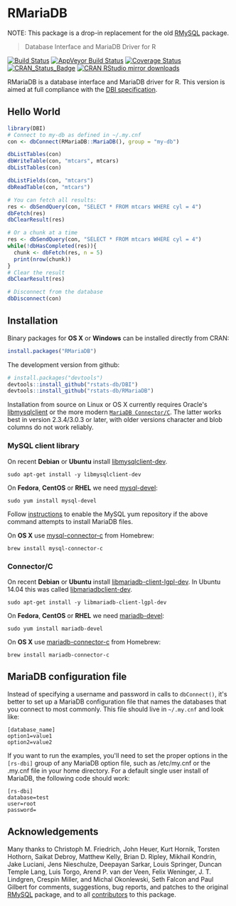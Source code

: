 RMariaDB
======

NOTE: This package is a drop-in replacement for the old [RMySQL](https://cran.r-project.org/web/packages/RMySQL/index.html) package.

> Database Interface and MariaDB Driver for R

[![Build Status](https://travis-ci.org/rstats-db/RMariaDB.svg)](https://travis-ci.org/rstats-db/RMariaDB)
[![AppVeyor Build Status](https://ci.appveyor.com/api/projects/status/github/rstats-db/RMariaDB?branch=master&svg=true)](https://ci.appveyor.com/project/rstats-db/RMariaDB?branch=master)
[![Coverage Status](https://codecov.io/github/rstats-db/RMariaDB/coverage.svg)](https://codecov.io/github/rstats-db/RMariaDB)
[![CRAN_Status_Badge](http://www.r-pkg.org/badges/version/RMariaDB)](http://cran.r-project.org/package=RMariaDB)
[![CRAN RStudio mirror downloads](http://cranlogs.r-pkg.org/badges/RMariaDB)](http://cran.r-project.org/web/packages/RMariaDB/index.html)

RMariaDB is a database interface and MariaDB driver for R. This version is aimed at full compliance with the [DBI specification](https://cran.r-project.org/web/packages/DBI/vignettes/spec.html).

## Hello World

```R
library(DBI)
# Connect to my-db as defined in ~/.my.cnf
con <- dbConnect(RMariaDB::MariaDB(), group = "my-db")

dbListTables(con)
dbWriteTable(con, "mtcars", mtcars)
dbListTables(con)

dbListFields(con, "mtcars")
dbReadTable(con, "mtcars")

# You can fetch all results:
res <- dbSendQuery(con, "SELECT * FROM mtcars WHERE cyl = 4")
dbFetch(res)
dbClearResult(res)

# Or a chunk at a time
res <- dbSendQuery(con, "SELECT * FROM mtcars WHERE cyl = 4")
while(!dbHasCompleted(res)){
  chunk <- dbFetch(res, n = 5)
  print(nrow(chunk))
}
# Clear the result
dbClearResult(res)

# Disconnect from the database
dbDisconnect(con)
```

## Installation

Binary packages for __OS X__ or __Windows__ can be installed directly from CRAN:

```r
install.packages("RMariaDB")
```

The development version from github:

```R
# install.packages("devtools")
devtools::install_github("rstats-db/DBI")
devtools::install_github("rstats-db/RMariaDB")
```

Installation from source on Linux or OS X currently requires Oracle's [libmysqlclient](https://packages.debian.org/testing/libmysqlclient-dev) or the more modern [`MariaDB Connector/C`](https://downloads.mariadb.org/connector-c/). The latter works best in version 2.3.4/3.0.3 or later, with older versions character and blob columns do not work reliably.

### MySQL client library

On recent __Debian__ or __Ubuntu__ install [libmysqlclient-dev](https://packages.debian.org/testing/libmysqlclient-dev).

```
sudo apt-get install -y libmysqlclient-dev
```

On __Fedora__,  __CentOS__ or __RHEL__ we need [mysql-devel](https://apps.fedoraproject.org/packages/mysql-devel):

```
sudo yum install mysql-devel
```

Follow [instructions](https://dev.mysql.com/doc/mysql-yum-repo-quick-guide/en/) to enable the MySQL yum repository if the above command attempts to install MariaDB files.


On __OS X__ use [mysql-connector-c](https://github.com/Homebrew/homebrew-core/blob/master/Formula/mysql-connector-c.rb) from Homebrew:

```
brew install mysql-connector-c
```


### Connector/C

On recent __Debian__ or __Ubuntu__ install [libmariadb-client-lgpl-dev](https://packages.debian.org/testing/libmariadb-client-lgpl-dev). In Ubuntu 14.04 this was called [libmariadbclient-dev](http://packages.ubuntu.com/trusty/libmariadbclient-dev).

```
sudo apt-get install -y libmariadb-client-lgpl-dev
```

On __Fedora__,  __CentOS__ or __RHEL__ we need [mariadb-devel](https://apps.fedoraproject.org/packages/mariadb-devel):

```
sudo yum install mariadb-devel
````

On __OS X__ use [mariadb-connector-c](https://github.com/Homebrew/homebrew-core/blob/master/Formula/mariadb-connector-c.rb) from Homebrew:

```
brew install mariadb-connector-c
```


## MariaDB configuration file

Instead of specifying a username and password in calls to `dbConnect()`, it's better to set up a MariaDB configuration file that names the databases that you connect to most commonly. This file should live in `~/.my.cnf` and look like:

```
[database_name]
option1=value1
option2=value2
```

If you want to run the examples, you'll need to set the proper options in the `[rs-dbi]` group of any MariaDB option file, such as /etc/my.cnf or the .my.cnf file in your home directory. For a default single user install of MariaDB, the following code should work:

```
[rs-dbi]
database=test
user=root
password=
```

## Acknowledgements

Many thanks to Christoph M. Friedrich, John Heuer, Kurt Hornik, Torsten Hothorn, Saikat Debroy, Matthew Kelly, Brian D. Ripley, Mikhail Kondrin, Jake Luciani, Jens Nieschulze, Deepayan Sarkar, Louis Springer, Duncan Temple Lang, Luis Torgo, Arend P. van der Veen, Felix Weninger, J. T. Lindgren, Crespin Miller, and Michal Okonlewski, Seth Falcon and Paul Gilbert for comments, suggestions, bug reports, and patches to the original [RMySQL](https://cran.r-project.org/web/packages/RMySQL/index.html) package, and to all [contributors](https://github.com/rstats-db/RMariaDB/graphs/contributors) to this package.
